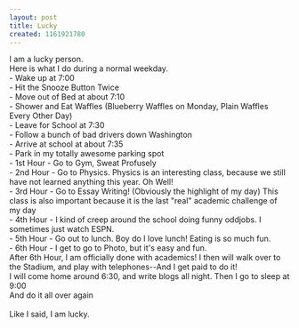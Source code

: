 ```yaml
---
layout: post
title: Lucky
created: 1161921780
---
```

<p>I am a lucky person.<br />
	Here is what I do during a normal weekday.<br />
	- Wake up at 7:00<br />
	- Hit the Snooze Button Twice<br />
	- Move out of Bed at about 7:10<br />
	- Shower and Eat Waffles (Blueberry Waffles on Monday, Plain Waffles Every Other Day)<br />
	- Leave for School at 7:30<br />
	- Follow a bunch of bad drivers down Washington<br />
	- Arrive at school at about 7:35<br />
	- Park in my totally awesome parking spot<br />
	- 1st Hour - Go to Gym, Sweat Profusely<br />
	- 2nd Hour - Go to Physics. Physics is an interesting class, because we still have not learned anything this year. Oh Well!<br />
	- 3rd Hour - Go to Essay Writing! (Obviously the highlight of my day) This class is also important because it is the last &quot;real&quot; academic challenge of my day<br />
	- 4th Hour - I kind of creep around the school doing funny oddjobs. I sometimes just watch ESPN.<br />
	- 5th Hour - Go out to lunch. Boy do I love lunch! Eating is so much fun.<br />
	- 6th Hour - I get to go to Photo, but it&#39;s easy and fun.<br />
	After 6th Hour, I am officially done with academics! I then will walk over to the Stadium, and play with telephones--And I get paid to do it!<br />
	I will come home around 6:30, and write blogs all night. Then I go to sleep at 9:00<br />
	And do it all over again<br />
	<br />
	Like I said, I am lucky.</p>
